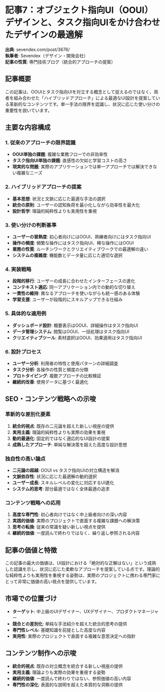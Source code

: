 # 記事7：オブジェクト指向UI（OOUI）デザインと、タスク指向UIをかけ合わせたデザインの最適解

**出典**: sevendex.com/post/3676/  
**執筆者**: Sevendex（デザイン・開発会社）  
**記事の性質**: 専門技術ブログ（統合的アプローチの提案）

## 記事概要
この記事は、OOUIとタスク指向UIを対立する概念として捉えるのではなく、両者を組み合わせた「ハイブリッドアプローチ」による最適なUI設計を提案している革新的なコンテンツです。単一手法の限界を認識し、状況に応じた使い分けの重要性を説いています。

## 主要な内容構成

### 1. 従来のアプローチの限界認識
- **OOUI単独の課題**: 複雑な業務フローでの非効率性
- **タスク指向UI単独の課題**: 直感性の欠如と学習コストの高さ
- **現実的な問題**: 実際のアプリケーションでは単一アプローチでは解決できない複雑なニーズ

### 2. ハイブリッドアプローチの提案
- **基本思想**: 状況と文脈に応じた最適な手法の選択
- **統合の原則**: ユーザーの認知負荷を最小化しながら効率性を最大化
- **設計哲学**: 理論的純粋性よりも実用性を重視

### 3. 使い分けの判断基準
- **ユーザーの習熟度**: 初心者向けにはOOUI、熟練者向けにはタスク指向UI
- **操作の頻度**: 頻繁な操作にはタスク指向UI、稀な操作にはOOUI
- **業務の性質**: ルーチンワークとクリエイティブワークでの最適解の違い
- **システムの複雑度**: 機能数とデータ量に応じた適切な選択

### 4. 実装戦略
- **段階的移行**: ユーザーの成長に合わせたインターフェースの進化
- **コンテキスト適応**: 同一アプリケーション内での動的な切り替え
- **一貫性の維持**: 異なるアプローチを使いながらも統一感のある体験
- **学習支援**: ユーザーが段階的にスキルアップできる仕組み

### 5. 具体的な適用例
- **ダッシュボード設計**: 概要表示はOOUI、詳細操作はタスク指向UI
- **データ管理システム**: 閲覧はOOUI、一括処理はタスク指向UI
- **クリエイティブツール**: 素材選択はOOUI、効果適用はタスク指向UI

### 6. 設計プロセス
- **ユーザー分析**: 利用者の特性と使用パターンの詳細調査
- **タスク分析**: 各操作の性質と頻度の分類
- **プロトタイピング**: 複数アプローチの比較検証
- **継続的改善**: 使用データに基づく最適化

## SEO・コンテンツ戦略への示唆

### 革新的な差別化要素
1. **統合的視点**: 既存の二元論を超えた新しい視座の提供
2. **実用主義**: 理論的純粋性よりも実際の効果を重視
3. **動的最適化**: 固定的ではなく適応的なUI設計の提案
4. **成熟したアプローチ**: 単純な解決策を超えた高度な設計思想

### 独自性の高い論点
- **二元論の超越**: OOUI vs タスク指向UIの対立構造を解消
- **文脈依存性**: 状況に応じた最適解の動的選択
- **ユーザー成長**: スキルレベルの変化に対応するUI進化
- **システム的思考**: 部分最適ではなく全体最適の追求

### コンテンツ戦略への応用
1. **高度な専門性**: 初心者向けではなく中上級者向けの深い内容
2. **実践的価値**: 実際のプロジェクトで直面する複雑な課題への解決策
3. **思考の転換**: 従来の常識を疑い新しい視点を提供
4. **継続的価値**: 一度読んで終わりではなく、繰り返し参照される内容

## 記事の価値と特徴
この記事の最大の価値は、UI設計における「絶対的な正解はない」という成熟した認識を示し、状況に応じた柔軟なアプローチを提案している点です。理論的な純粋性よりも実用性を重視する姿勢は、実際のプロジェクトに携わる専門家にとって非常に価値の高い視点を提供しています。

## 市場での位置づけ
- **ターゲット**: 中上級のUIデザイナー、UXデザイナー、プロダクトマネージャー
- **競合との差別化**: 単純な手法紹介を超えた統合的思考の提供
- **専門性レベル**: 基礎知識を前提とした高度な内容
- **実用性**: 実際のプロジェクトで直面する複雑な意思決定への指針

## コンテンツ制作への示唆
- **統合的視点**: 既存の対立概念を統合する新しい視座の提供
- **実用主義**: 理論よりも実際の効果を重視する姿勢
- **継続的価値**: 一度読んで終わりではない、参照価値の高い内容
- **専門性の深化**: 表面的な説明を超えた本質的な洞察の提供 